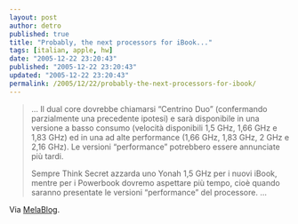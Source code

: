 ```yaml
---
layout: post
author: detro
published: true
title: "Probably, the next processors for iBook..."
tags: [italian, apple, hw]
date: "2005-12-22 23:20:43"
published: "2005-12-22 23:20:43"
updated: "2005-12-22 23:20:43"
permalink: /2005/12/22/probably-the-next-processors-for-ibook/
---
```


<blockquote>... Il dual core dovrebbe chiamarsi “Centrino Duo” (confermando parzialmente una precedente ipotesi) e sarà disponibile in una versione a basso consumo (velocità disponibili 1,5 GHz, 1,66 GHz e 1,83 GHz) ed in una ad alte performance (1,66 GHz, 1,83 GHz, 2 GHz e 2,16 GHz). Le versioni “performance” potrebbero essere annunciate più tardi.

Sempre Think Secret azzarda uno Yonah 1,5 GHz per i nuovi iBook, mentre per i Powerbook dovremo aspettare più tempo, cioè quando saranno presentate le versioni “performance” del processore. ...</blockquote>

Via <a href="http://www.melablog.it/post/1242/ecco-forse-i-processori-usati-nei-nuovi-mactel">MelaBlog</a>.

